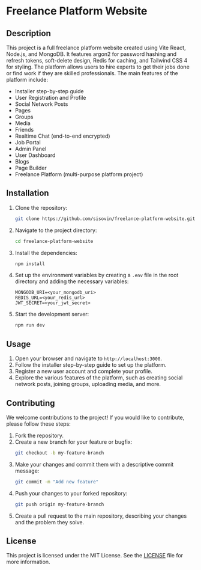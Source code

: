# Freelance Platform Website

## Description

This project is a full freelance platform website created using Vite React, Node.js, and MongoDB. It features argon2 for password hashing and refresh tokens, soft-delete design, Redis for caching, and Tailwind CSS 4 for styling. The platform allows users to hire experts to get their jobs done or find work if they are skilled professionals. The main features of the platform include:

- Installer step-by-step guide
- User Registration and Profile
- Social Network Posts
- Pages
- Groups
- Media
- Friends
- Realtime Chat (end-to-end encrypted)
- Job Portal
- Admin Panel
- User Dashboard
- Blogs
- Page Builder
- Freelance Platform (multi-purpose platform project)

## Installation

1. Clone the repository:
   ```bash
   git clone https://github.com/sisovin/freelance-platform-website.git
   ```
2. Navigate to the project directory:
   ```bash
   cd freelance-platform-website
   ```
3. Install the dependencies:
   ```bash
   npm install
   ```
4. Set up the environment variables by creating a `.env` file in the root directory and adding the necessary variables:
   ```env
   MONGODB_URI=<your_mongodb_uri>
   REDIS_URL=<your_redis_url>
   JWT_SECRET=<your_jwt_secret>
   ```
5. Start the development server:
   ```bash
   npm run dev
   ```

## Usage

1. Open your browser and navigate to `http://localhost:3000`.
2. Follow the installer step-by-step guide to set up the platform.
3. Register a new user account and complete your profile.
4. Explore the various features of the platform, such as creating social network posts, joining groups, uploading media, and more.

## Contributing

We welcome contributions to the project! If you would like to contribute, please follow these steps:

1. Fork the repository.
2. Create a new branch for your feature or bugfix:
   ```bash
   git checkout -b my-feature-branch
   ```
3. Make your changes and commit them with a descriptive commit message:
   ```bash
   git commit -m "Add new feature"
   ```
4. Push your changes to your forked repository:
   ```bash
   git push origin my-feature-branch
   ```
5. Create a pull request to the main repository, describing your changes and the problem they solve.

## License

This project is licensed under the MIT License. See the [LICENSE](LICENSE) file for more information.
